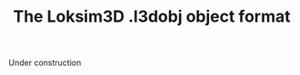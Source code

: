 ﻿---
title: "The Loksim3D **.l3dobj** object format"
linktitle: "Loksim3D (.l3dobj)"
weight: 1
---

Under construction
